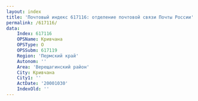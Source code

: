 ```yaml
---
layout: index
title: 'Почтовый индекс 617116: отделение почтовой связи Почты России'
permalink: /617116/
data:
    Index: 617116
    OPSName: Кривчана
    OPSType: О
    OPSSubm: 617119
    Region: 'Пермский край'
    Autonom: ''
    Area: 'Верещагинский район'
    City: Кривчана
    City1: ''
    ActDate: '20001030'
    IndexOld: ''
---
```

